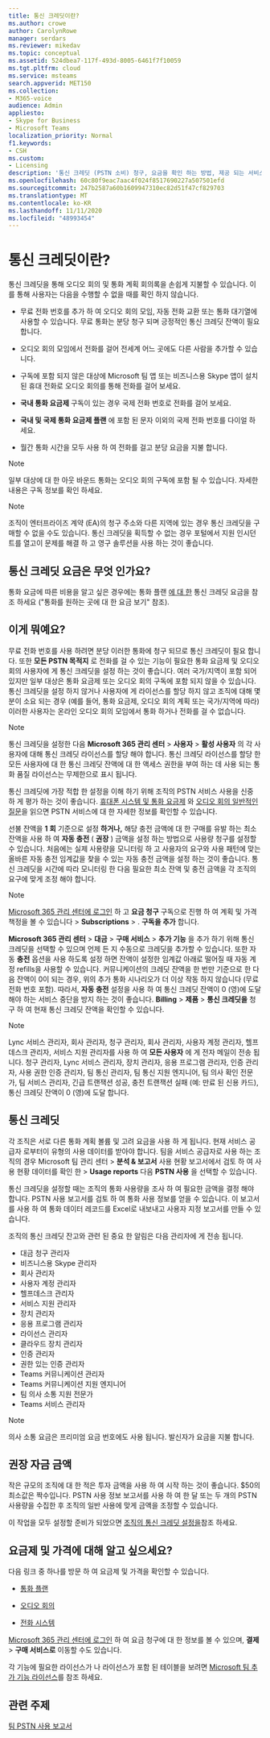 ```yaml
---
title: 통신 크레딧이란?
ms.author: crowe
author: CarolynRowe
manager: serdars
ms.reviewer: mikedav
ms.topic: conceptual
ms.assetid: 524dbea7-117f-493d-8005-6461f7f10059
ms.tgt.pltfrm: cloud
ms.service: msteams
search.appverid: MET150
ms.collection:
- M365-voice
audience: Admin
appliesto:
- Skype for Business
- Microsoft Teams
localization_priority: Normal
f1.keywords:
- CSH
ms.custom:
- Licensing
description: '통신 크레딧 (PSTN 소비) 청구, 요금을 확인 하는 방법, 제공 되는 서비스에 대해 알아봅니다. '
ms.openlocfilehash: 60c80f9eac7aac4f024f8517690227a507501efd
ms.sourcegitcommit: 247b2587a60b1609947310ec82d51f47cf829703
ms.translationtype: MT
ms.contentlocale: ko-KR
ms.lasthandoff: 11/11/2020
ms.locfileid: "48993454"
---
```

# <a name="what-are-communications-credits"></a>통신 크레딧이란?

통신 크레딧을 통해 오디오 회의 및 통화 계획 회의록을 손쉽게 지불할 수 있습니다. 이를 통해 사용자는 다음을 수행할 수 없을 때를 확인 하지 않습니다.
  
- 무료 전화 번호를 추가 하 여 오디오 회의 모임, 자동 전화 교환 또는 통화 대기열에 사용할 수 있습니다. 무료 통화는 분당 청구 되며 긍정적인 통신 크레딧 잔액이 필요 합니다.
    
- 오디오 회의 모임에서 전화를 걸어 전세계 어느 곳에도 다른 사람을 추가할 수 있습니다.
    
- 구독에 포함 되지 않은 대상에 Microsoft 팀 앱 또는 비즈니스용 Skype 앱이 설치 된 휴대 전화로 오디오 회의를 통해 전화를 걸어 보세요.
    
- **국내 통화 요금제** 구독이 있는 경우 국제 전화 번호로 전화를 걸어 보세요.
    
- **국내 및 국제 통화 요금제 플랜** 에 포함 된 문자 이외의 국제 전화 번호를 다이얼 하세요.
    
- 월간 통화 시간을 모두 사용 하 여 전화를 걸고 분당 요금을 지불 합니다.
    
> [!NOTE]
> 일부 대상에 대 한 아웃 바운드 통화는 오디오 회의 구독에 포함 될 수 있습니다. 자세한 내용은 구독 정보를 확인 하세요. 
  
> [!NOTE]
> 조직이 엔터프라이즈 계약 (EA)의 청구 주소와 다른 지역에 있는 경우 통신 크레딧을 구매할 수 없을 수도 있습니다. 통신 크레딧을 획득할 수 없는 경우 포털에서 지원 인시던트를 열고이 문제를 해결 하 고 영구 솔루션을 사용 하는 것이 좋습니다. 
  
## <a name="what-are-the-communications-credits-rates"></a>통신 크레딧 요금은 무엇 인가요?

통화 요금에 따른 비용을 알고 싶은 경우에는 통화 플랜 [에 대 한](https://products.office.com/microsoft-teams/online-meeting-solutions#Rates) 통신 크레딧 요금을 참조 하세요 ("통화를 원하는 곳에 대 한 요금 보기" 참조).
  
## <a name="what-is-it"></a>이게 뭐예요?

무료 전화 번호를 사용 하려면 분당 이러한 통화에 청구 되므로 통신 크레딧이 필요 합니다. 또한 **모든 PSTN 목적지** 로 전화를 걸 수 있는 기능이 필요한 통화 요금제 및 오디오 회의 사용자에 게 통신 크레딧을 설정 하는 것이 좋습니다. 여러 국가/지역이 포함 되어 있지만 일부 대상은 통화 요금제 또는 오디오 회의 구독에 포함 되지 않을 수 있습니다. 통신 크레딧을 설정 하지 않거나 사용자에 게 라이선스를 할당 하지 않고 조직에 대해 몇 분이 소요 되는 경우 (예를 들어, 통화 요금제, 오디오 회의 계획 또는 국가/지역에 따라) 이러한 사용자는 온라인 오디오 회의 모임에서 통화 하거나 전화를 걸 수 없습니다.
  
> [!NOTE]
> 통신 크레딧을 설정한 다음 **Microsoft 365 관리 센터**  >  **사용자**  >  **활성 사용자** 의 각 사용자에 대해 통신 크레딧 라이선스를 할당 해야 합니다. 통신 크레딧 라이선스를 할당 한 모든 사용자에 대 한 통신 크레딧 잔액에 대 한 액세스 권한을 부여 하는 데 사용 되는 통화 품질 라이선스는 무제한으로 표시 됩니다.
  
통신 크레딧에 가장 적합 한 설정을 이해 하기 위해 조직의 PSTN 서비스 사용을 신중 하 게 평가 하는 것이 좋습니다. [휴대폰 시스템 및 통화 요금제](calling-plan-landing-page.md) 와 [오디오 회의 일반적인 질문](Audio-Conferencing-common-questions.md)을 읽으면 PSTN 서비스에 대 한 자세한 정보를 확인할 수 있습니다.
  
선불 잔액을 **1 회** 기준으로 설정 **하거나,** 해당 충전 금액에 대 한 구매를 유발 하는 최소 잔액을 사용 하 여 **자동 충전** ( **권장** ) 금액을 설정 하는 방법으로 사용량 청구를 설정할 수 있습니다. 처음에는 실제 사용량을 모니터링 하 고 사용자의 요구와 사용 패턴에 맞는 올바른 자동 충전 임계값을 찾을 수 있는 자동 충전 금액을 설정 하는 것이 좋습니다. 통신 크레딧을 시간에 따라 모니터링 한 다음 필요한 최소 잔액 및 충전 금액을 각 조직의 요구에 맞게 조정 해야 합니다.
  
> [!NOTE]
> [Microsoft 365 관리 센터에 로그인](https://portal.office.com/adminportal/home?add=sub&amp;adminportal=1#/catalog) 하 고 **요금 청구** 구독으로 진행 하 여 계획 및 가격 책정을 볼 수 있습니다  >  **Subscriptions**  >  . **구독을 추가** 합니다. 
  
**Microsoft 365 관리 센터**  >  **대금**  >  **구매 서비스**  >  **추가 기능** 을 추가 하기 위해 통신 크레딧을 선택할 수 있으며 언제 든 지 수동으로 크레딧을 추가할 수 있습니다. 또한 자동 **충전** 옵션을 사용 하도록 설정 하면 잔액이 설정한 임계값 아래로 떨어질 때 자동 계정 refills을 사용할 수 있습니다. 커뮤니케이션의 크레딧 잔액을 한 번만 기준으로 한 다음 잔액이 0이 되는 경우, 위의 추가 통화 시나리오가 더 이상 작동 하지 않습니다 (무료 전화 번호 포함). 따라서, **자동 충전** 설정을 사용 하 여 통신 크레딧 잔액이 0 (영)에 도달 해야 하는 서비스 중단을 방지 하는 것이 좋습니다. **Billing**  >  **제품**  >  **통신 크레딧을** 청구 하 여 현재 통신 크레딧 잔액을 확인할 수 있습니다.

> [!NOTE]
>Lync 서비스 관리자, 회사 관리자, 청구 관리자, 회사 관리자, 사용자 계정 관리자, 헬프데스크 관리자, 서비스 지원 관리자를 사용 하 여 **모든 사용자** 에 게 전자 메일이 전송 됩니다. 청구 관리자, Lync 서비스 관리자, 장치 관리자, 응용 프로그램 관리자, 인증 관리자, 사용 권한 인증 관리자, 팀 통신 관리자, 팀 통신 지원 엔지니어, 팀 의사 확인 전문가, 팀 서비스 관리자, 긴급 트랜잭션 성공, 충전 트랜잭션 실패 (예: 만료 된 신용 카드), 통신 크레딧 잔액이 0 (영)에 도달 합니다.
  
## <a name="communications-credits"></a>통신 크레딧

각 조직은 서로 다른 통화 계획 볼륨 및 고려 요금을 사용 하 게 됩니다. 현재 서비스 공급자 로부터이 유형의 사용 데이터를 받아야 합니다. 팀을 서비스 공급자로 사용 하는 조직의 경우 Microsoft 팀 관리 센터 > **분석 & 보고서** 사용 현황 보고서에서 검토 하 여 사용 현황 데이터를 확인 한  >  **Usage reports** 다음 **PSTN 사용** 을 선택할 수 있습니다.
  
통신 크레딧을 설정할 때는 조직의 통화 사용량을 조사 하 여 필요한 금액을 결정 해야 합니다. PSTN 사용 보고서를 검토 하 여 통화 사용 정보를 얻을 수 있습니다. 이 보고서를 사용 하 여 통화 데이터 레코드를 Excel로 내보내고 사용자 지정 보고서를 만들 수 있습니다.

조직의 통신 크레딧 잔고와 관련 된 중요 한 알림은 다음 관리자에 게 전송 됩니다.

- 대금 청구 관리자
- 비즈니스용 Skype 관리자
- 회사 관리자
- 사용자 계정 관리자
- 헬프데스크 관리자
- 서비스 지원 관리자
- 장치 관리자
- 응용 프로그램 관리자
- 라이선스 관리자
- 클라우드 장치 관리자
- 인증 관리자
- 권한 있는 인증 관리자
- Teams 커뮤니케이션 관리자
- Teams 커뮤니케이션 지원 엔지니어
- 팀 의사 소통 지원 전문가
- Teams 서비스 관리자

> [!NOTE]
> 의사 소통 요금은 프리미엄 요금 번호에도 사용 됩니다. 발신자가 요금을 지불 합니다.
  
## <a name="recommended-funding-amounts"></a>권장 자금 금액

작은 규모의 조직에 대 한 적은 투자 금액을 사용 하 여 시작 하는 것이 좋습니다. $50의 최소값은 짝수입니다. PSTN 사용 정보 보고서를 사용 하 여 한 달 또는 두 개의 PSTN 사용량을 수집한 후 조직의 일반 사용에 맞게 금액을 조정할 수 있습니다.
  
이 작업을 모두 설정할 준비가 되었으면 [조직의 통신 크레딧 설정을](set-up-communications-credits-for-your-organization.md)참조 하세요.
  
## <a name="want-to-know-about-plans-and-pricing"></a>요금제 및 가격에 대해 알고 싶으세요?

다음 링크 중 하나를 방문 하 여 요금제 및 가격을 확인할 수 있습니다.
  
- [통화 플랜](https://go.microsoft.com/fwlink/?linkid=799761)
    
- [오디오 회의](https://go.microsoft.com/fwlink/?linkid=799762)
    
- [전화 시스템](https://go.microsoft.com/fwlink/?linkid=799763 )
    
[Microsoft 365 관리 센터에 로그인](https://portal.office.com/adminportal/home?add=sub&amp;adminportal=1#/catalog) 하 여 요금 청구에 대 한 정보를 볼 수 있으며, **결제**  >  **구매 서비스로** 이동할 수도 있습니다.
  
각 기능에 필요한 라이선스가 나 라이선스가 포함 된 테이블을 보려면 [Microsoft 팀 추가 기능 라이선스](https://docs.microsoft.com/microsoftteams/teams-add-on-licensing/microsoft-teams-add-on-licensing)를 참조 하세요.
  
## <a name="related-topics"></a>관련 주제

[팀 PSTN 사용 보고서](teams-analytics-and-reports/pstn-usage-report.md)

  
 
